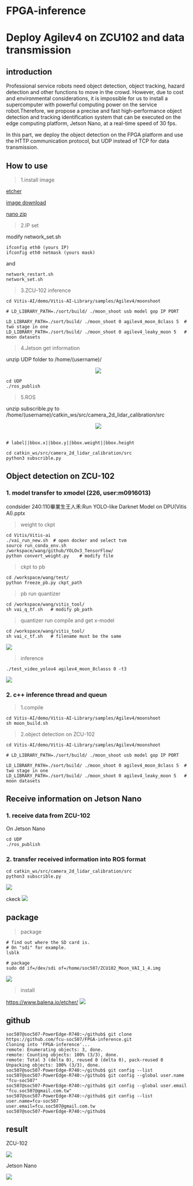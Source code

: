 # FPGA-inference

# Deploy Agilev4 on ZCU102 and data transmission
## introduction
Professional service robots need object detection, object tracking, hazard detection and other functions to move in the crowd. However, due to cost and environmental considerations, it is impossible for us to install a supercomputer with powerful computing power on the service robot.Therefore, we propose a precise and fast high-performance object detection and tracking identification system that can be executed on the edge computing platform, Jetson Nano, at a real-time speed of 30 fps.

In this part, we deploy the object detection on the FPGA platform and use the HTTP communication protocol, but UDP instead of TCP for data transmission.
## How to use
>1.install image
>
[etcher](https://www.balena.io/etcher/)

[image download](https://drive.google.com/file/d/147AWFSlIql7TuC5glqqHnXguY3aj0za1/view?usp=sharing)

[nano zip](https://drive.google.com/file/d/108nCZVAG70VNibhEjQqGPz2Bz0BQnwNI/view?usp=sharing)

>2.IP set
>
modify network_set.sh
```python=2
ifconfig eth0 (yours IP)
ifconfig eth0 netmask (yours mask)
```
and
```
network_restart.sh
network_set.sh
```
>3.ZCU-102 inference
```
cd Vitis-AI/demo/Vitis-AI-Library/samples/Agilev4/moonshoot
```
```
# LD_LIBRARY_PATH=./sort/build/ ./moon_shoot usb model gop IP PORT 

LD_LIBRARY_PATH=./sort/build/ ./moon_shoot 0 agilev4_moon_8class 5  # two stage in one
LD_LIBRARY_PATH=./sort/build/ ./moon_shoot 0 agilev4_leaky_moon 5   # moon datasets
```
>4.Jetson get information

unzip UDP folder to /home/(username)/
<div style="text-align:center">
  <img src="https://i.imgur.com/eLcchc3.png">
</div>

```
cd UDP
./ros_publish
```
>5.ROS
>
unzip subscrible.py to /home/(username)/catkin_ws/src/camera_2d_lidar_calibration/src
<div style="text-align:center"><img src="https://i.imgur.com/CPKnlbI.png"></div>
<br>

```
# label||bbox.x||bbox.y||bbox.weight||bbox.height

cd catkin_ws/src/camera_2d_lidar_calibration/src
python3 subscrible.py
```
## Object detection on ZCU-102
### 1. model transfer to xmodel (226, user:m0916013)
condsider 240:110畢業生王人禾:Run YOLO-like Darknet Model on DPU(Vitis AI).pptx
> weight to ckpt
```
cd Vitis/Vitis-ai
./vai_run_new.sh  # open docker and select tvm
source run_conda_env.sh
/workspace/wang/github/YOLOv3_TensorFlow/
python convert_weight.py    # modify file
```
> ckpt to pb
```
cd /workspace/wang/test/
python freeze_pb.py ckpt_path
```
> pb run quantizer
```
cd /workspace/wang/vitis_tool/ 
sh vai_q_tf.sh   # modify pb_path
```
> quantizer run compile and get x-model
```
cd /workspace/wang/vitis_tool/ 
sh vai_c_tf.sh   # filename must be the same
```
![](https://i.imgur.com/TGlXRx8.png)
> inference
```
./test_video_yolov4 agilev4_moon_8classs 0 -t3
```
![](https://i.imgur.com/FLPJIqj.jpg)


### 2. c++ inference thread and queun
> 1.compile

```
cd Vitis-AI/demo/Vitis-AI-Library/samples/Agilev4/moonshoot
sh moon_build.sh
```
> 2.object detection on ZCU-102
```
cd Vitis-AI/demo/Vitis-AI-Library/samples/Agilev4/moonshoot
```
```
# LD_LIBRARY_PATH=./sort/build/ ./moon_shoot usb model gop IP PORT 

LD_LIBRARY_PATH=./sort/build/ ./moon_shoot 0 agilev4_moon_8class 5  # two stage in one
LD_LIBRARY_PATH=./sort/build/ ./moon_shoot 0 agilev4_leaky_moon 5   # moon datasets
```
## Receive information on Jetson Nano
### 1. receive data from ZCU-102
On Jetson Nano
```
cd UDP
./ros_publish
```
### 2. transfer received information into ROS format
```
cd catkin_ws/src/camera_2d_lidar_calibration/src
python3 subscrible.py
```
![](https://i.imgur.com/czyLYer.png)

ckeck
![](https://i.imgur.com/Aq4rzDY.png)

## package
> package
```
# find out where the SD card is.
# On "sdi" for example.
lsblk

# package
sudo dd if=/dev/sdi of=/home/soc507/ZCU102_Moon_VAI_1_4.img
```
![](https://i.imgur.com/O35XzRn.jpg)

> install
> 
https://www.balena.io/etcher/
![](https://i.imgur.com/kCEV7RX.png)

## github
```
soc507@soc507-PowerEdge-R740:~/github$ git clone https://github.com/fcu-soc507/FPGA-inference.git
Cloning into 'FPGA-inference'...
remote: Enumerating objects: 3, done.
remote: Counting objects: 100% (3/3), done.
remote: Total 3 (delta 0), reused 0 (delta 0), pack-reused 0
Unpacking objects: 100% (3/3), done.
soc507@soc507-PowerEdge-R740:~/github$ git config --list
soc507@soc507-PowerEdge-R740:~/github$ git config --global user.name "fcu-soc507"
soc507@soc507-PowerEdge-R740:~/github$ git config --global user.email "fcu.soc507@gmail.com.tw"
soc507@soc507-PowerEdge-R740:~/github$ git config --list
user.name=fcu-soc507
user.email=fcu.soc507@gmail.com.tw
soc507@soc507-PowerEdge-R740:~/github$
```
## result
ZCU-102

![](https://i.imgur.com/9ELHxjX.png)

Jetson Nano

![](https://i.imgur.com/OXCsdLV.png)

